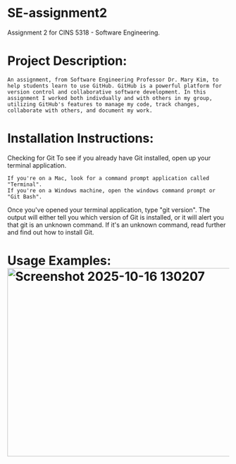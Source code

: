 # SE-assignment2
Assignment 2 for CINS 5318 - Software Engineering. 

# Project Description: 
    An assignment, from Software Engineering Professor Dr. Mary Kim, to help students learn to use GitHub. GitHub is a powerful platform for version control and collaborative software development. In this assignment I worked both indivdually and with others in my group, utilizing GitHub's features to manage my code, track changes, collaborate with others, and document my work. 
    
# Installation Instructions: 
Checking for Git
    To see if you already have Git installed, open up your terminal application.

    If you're on a Mac, look for a command prompt application called "Terminal".
    If you're on a Windows machine, open the windows command prompt or "Git Bash".
Once you've opened your terminal application, type "git version". The output will either tell        you which version of Git is installed, or it will alert you that git is an unknown command. If     it's an unknown command, read further and find out how to install Git.

# Usage Examples: <img width="901" height="428" alt="Screenshot 2025-10-16 130207" src="https://github.com/user-attachments/assets/652e6411-400e-4bb8-9c35-3449506fd1ba" />

